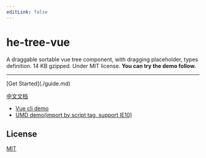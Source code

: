 ```yaml
---
editLink: false
---
```

# he-tree-vue
A draggable sortable vue tree component, with dragging placeholder, types definition. 14 KB gzipped. Under MIT license. **You can try the demo follow.**
<ClientOnly><Demo6Custom style="max-width:500px;margin-top:10px;" /></ClientOnly>
<hr/>
[Get Started](./guide.md)

[中文文档](/zh/)

* [Vue cli demo](https://codesandbox.io/s/vue-cli-and-he-tree-vue-example-k2d11)
* [UMD demo(import by script tag, support IE10)](https://jsfiddle.net/phphe/7zy4wvg6/12/)

## License
[MIT](http://opensource.org/licenses/MIT)